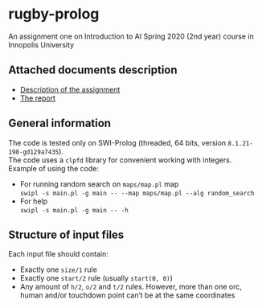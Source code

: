 # rugby-prolog
An assignment one on Introduction to AI Spring 2020 (2nd year) course in Innopolis University



## Attached documents description

* [Description of the assignment](task.pdf)
* [The report](report.pdf)



## General information

The code is tested only on SWI-Prolog (threaded, 64 bits, version `8.1.21-198-gd129a7435`).<br>
The code uses a `clpfd` library for convenient working with integers.
Example of using the code:
* For running random search on `maps/map.pl` map <br>
`swipl -s main.pl -g main -- --map maps/map.pl --alg random_search`
* For help <br>
`swipl -s main.pl -g main -- -h`



## Structure of input files

Each input file should contain:
* Exactly one `size/1` rule
* Exactly one `start/2` rule (usually `start(0, 0)`)
* Any amount of `h/2`, `o/2` and `t/2` rules. However, more than one orc, human and/or touchdown point can’t be at the same coordinates